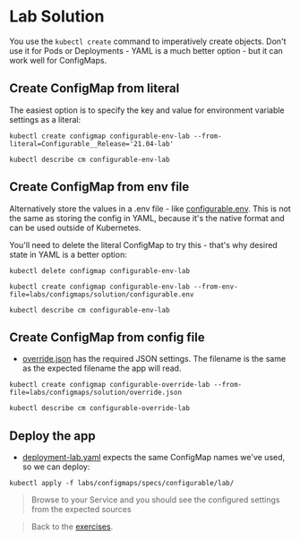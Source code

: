# Lab Solution

You use the `kubectl create` command to imperatively create objects. Don't use it for Pods or Deployments - YAML is a much better option - but it can work well for ConfigMaps.

## Create ConfigMap from literal

The easiest option is to specify the key and value for environment variable settings as a literal:

```
kubectl create configmap configurable-env-lab --from-literal=Configurable__Release='21.04-lab'

kubectl describe cm configurable-env-lab
```

## Create ConfigMap from env file

Alternatively store the values in a .env file - like [configurable.env](solution/configurable.env). This is not the same as storing the config in YAML, because it's the native format and can be used outside of Kubernetes.

You'll need to delete the literal ConfigMap to try this - that's why desired state in YAML is a better option:

```
kubectl delete configmap configurable-env-lab

kubectl create configmap configurable-env-lab --from-env-file=labs/configmaps/solution/configurable.env

kubectl describe cm configurable-env-lab
```

## Create ConfigMap from config file

- [override.json](solution/override.json) has the required JSON settings. The filename is the same as the expected filename the app will read.

```
kubectl create configmap configurable-override-lab --from-file=labs/configmaps/solution/override.json

kubectl describe cm configurable-override-lab
```

## Deploy the app

- [deployment-lab.yaml](specs/configurable/lab/deployment-lab.yaml) expects the same ConfigMap names we've used, so we can deploy:

```
kubectl apply -f labs/configmaps/specs/configurable/lab/
```

> Browse to your Service and you should see the configured settings from the expected sources

> Back to the [exercises](README.md).